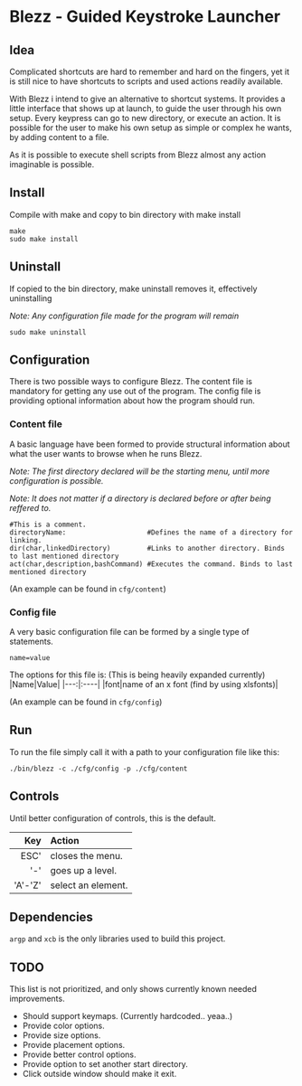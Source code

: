 # Blezz - Guided Keystroke Launcher

## Idea
Complicated shortcuts are hard to remember and hard on the fingers, yet it is still nice to have shortcuts to scripts and used actions readily available.

With Blezz i intend to give an alternative to shortcut systems. It provides a little interface that shows up at launch, to guide the user through his own setup. Every keypress can go to new directory, or execute an action. It is possible for the user to make his own setup as simple or complex he wants, by adding content to a file.

As it is possible to execute shell scripts from Blezz almost any action imaginable is possible.

## Install
Compile with make and copy to bin directory with make install

```
make
sudo make install
```

## Uninstall
If copied to the bin directory, make uninstall removes it, effectively uninstalling

_Note: Any configuration file made for the program will remain_

```
sudo make uninstall
```

## Configuration
There is two possible ways to configure Blezz.
The content file is mandatory for getting any use out of the program.
The config file is providing optional information about how the program should run.

### Content file
A basic language have been formed to provide structural information about what the user wants to browse when he runs Blezz.

_Note: The first directory declared will be the starting menu, until more configuration is possible._

_Note: It does not matter if a directory is declared before or after being reffered to._

```
#This is a comment.
directoryName:                    #Defines the name of a directory for linking.
dir(char,linkedDirectory)         #Links to another directory. Binds to last mentioned directory
act(char,description,bashCommand) #Executes the command. Binds to last mentioned directory
```
(An example can be found in `cfg/content`)

### Config file
A very basic configuration file can be formed by a single type of statements.
```
name=value
```
The options for this file is: (This is being heavily expanded currently)
|Name|Value|
|---:|:----|
|font|name of an x font (find by using xlsfonts)|

(An example can be found in `cfg/config`)

## Run
To run the file simply call it with a path to your configuration file like this:

```
./bin/blezz -c ./cfg/config -p ./cfg/content
```

## Controls
Until better configuration of controls, this is the default.

|Key|Action|
|--:|:-----|
|ESC'|closes the menu.|
|'-'|goes up a level.|
|'A'-'Z'|select an element.|

## Dependencies
`argp` and `xcb` is the only libraries used to build this project.

## TODO
This list is not prioritized, and only shows currently known needed improvements.
* Should support keymaps. (Currently hardcoded.. yeaa..)
* Provide color options.
* Provide size options.
* Provide placement options.
* Provide better control options.
* Provide option to set another start directory.
* Click outside window should make it exit.